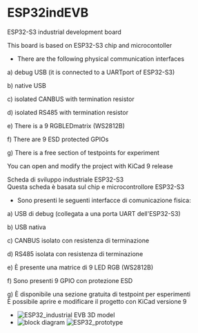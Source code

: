 # ESP32indEVB
ESP32-S3 industrial development board

This board is based on ESP32-S3 chip and microcontoller
 - There are the following physical communication interfaces
   
 a) debug USB (it is connected to a UARTport of ESP32-S3)  
 
 b) native USB 
 
 c) isolated CANBUS with termination resistor 
 
 d) isolated RS485 with termination resistor 
 
 e) There is a 9 RGBLEDmatrix (WS2812B) 
 
f) There are 9 ESD protected GPIOs 

g) There is a free section of testpoints for experiment 

  You can open and modify the project with KiCad 9 release 

Scheda di sviluppo industriale ESP32-S3  
Questa scheda è basata sul chip e microcontrollore ESP32-S3 

- Sono presenti le seguenti interfacce di comunicazione fisica:
  
a) USB di debug (collegata a una porta UART dell'ESP32-S3)  

b) USB nativa 

c) CANBUS isolato con resistenza di terminazione 

d) RS485 isolata con resistenza di terminazione 

e) È presente una matrice di 9 LED RGB (WS2812B)

f) Sono presenti 9 GPIO con protezione ESD  

g) È disponibile una sezione gratuita di testpoint per esperimenti  
È possibile aprire e modificare il progetto con KiCad versione 9  

  -  ![ESP32_industrial EVB 3D model](https://github.com/user-attachments/assets/a6b824c0-ebcf-4901-a1d3-367f770a0a83)
  -  ![block diagram](https://github.com/user-attachments/assets/7c6af9e1-7ada-4c90-baa9-00a227eaa6a4)
![ESP32_prototype](https://github.com/user-attachments/assets/6fd1fcf9-b987-4919-b08f-29ea1ea89f27)

